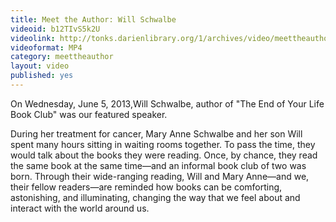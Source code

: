 ```yaml
---
title: Meet the Author: Will Schwalbe
videoid: b12TIvS5k2U
videolink: http://tonks.darienlibrary.org/1/archives/video/meettheauthor/20130605_william_schwalbe.m4v
videoformat: MP4
category: meettheauthor
layout: video
published: yes
---
```


On Wednesday, June 5, 2013,Will Schwalbe, author of "The End of Your Life Book Club" was our featured speaker. 

During her treatment for cancer, Mary Anne Schwalbe and her son Will spent many hours sitting in waiting rooms together. To pass the time, they would talk about the books they were reading. Once, by chance, they read the same book at the same time—and an informal book club of two was born. Through their wide-ranging reading, Will and Mary Anne—and we, their fellow readers—are reminded how books can be comforting, astonishing, and illuminating, changing the way that we feel about and interact with the world around us.